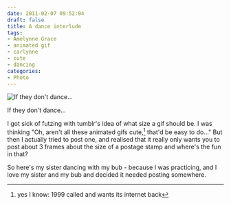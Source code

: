 ```yaml
---
date: 2011-02-07 09:52:04
draft: false
title: A dance interlude
tags:
- Amelynne Grace
- animated gif
- carlynne
- cute
- dancing
categories:
- Photo
---
```


![If they don't dance...](//turbo.geekorium.com.au/images/Dance-Carly-Ammy.gif)

If they don't dance...

I got sick of futzing with tumblr's idea of what size a gif should be. I was thinking "Oh, aren't all these animated gifs cute,[^1] that'd be easy to do..." But then I actually tried to post one, and realised that it really only wants you to post about 3 frames about the size of a postage stamp and where's the fun in that?

So here's my sister dancing with my bub - because I was practicing, and I love my sister and my bub and decided it needed posting somewhere.

[^1]: yes I know: 1999 called and wants its internet back
